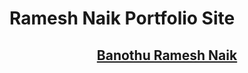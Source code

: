# Ramesh Naik Portfolio Site

<p align="center">
  <a href="https://rameshnaik.in/">
    <h2 align="center">Banothu Ramesh Naik</h2>
  </a>
</p>
